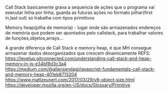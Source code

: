 Call Stack basicamente grava a sequencia de ações que o programa vai executar linha por linha,
guarda as futuras ações no formato pilhar(first in,last out) so trabalha com tipos primitivos

Memory heap(pilha de memoria) - lugar onde são armazenados endereços de memória 
que podem ser apontados pelo callstack, para trabalhar valores de funções,objetos,arrays...

A grande diferença de Call Stack e memory heap, é que MH consegue armazenar dados desorganizados
que crescem dinamicamente
REFS:
https://levelup.gitconnected.com/understanding-call-stack-and-heap-memory-in-js-e34bf8d3c3a4
https://medium.com/@allansendagi/javascript-fundamentals-call-stack-and-memory-heap-401eb8713204
https://www.mattzeunert.com/2017/03/29/v8-object-size.html
https://developer.mozilla.org/en-US/docs/Glossary/Primitive